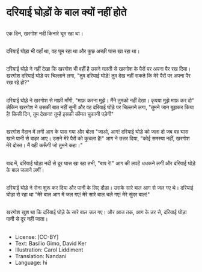 # दरियाई घोड़ों के बाल क्यों नहीं होते

##
एक दिन, खरगोश नदी किनारे घूम रहा था।

##
दरियाई घोड़ा भी वहाँ था, वह घूम रहा था और कुछ अच्छी घास खा रहा था।

##
दरियाई घोड़े ने नहीं देखा कि खरगोश भी वहीं है उसने गलती से खरगोश के पैरों पर अपना पैर रख दिया। खरगोश दरियाई घोड़े पर चिल्लाने लगा, "तुम दरियाई घोड़े! तुम देख नहीं सकते कि मेरे पैरों पर अपना पैर रख रहे हो?"

##
दरियाई घोड़े ने खरगोश से माफ़ी माँगी, "माफ़ करना मुझे। मैंने तुमको नहीं देखा। कृपया मुझे माफ़ कर दो" लेकिन खरगोश ने उसकी बात नहीं सुनी और वह दरियाई घोड़े पर चिल्लाने लगा, "तुमने जान बूझकर किया है! किसी दिन, तुम देखना! तुम्हें इसकी कीमत चुकानी पड़ेगी"

##
खरगोश मैदान में लगी आग के पास गया और बोला "जाओ, आग! दरियाई घोड़े को जला दो जब वह घास खाने पानी से बाहर आए। उसने मेरे पैरों को कुचला है!" आग ने उत्तर दिया, "कोई समस्या नहीं, खरगोश मेरे दोस्त। मैं वही करूँगी जो तुमने कहा।"

##
बाद में, दरियाई घोड़ा नदी से दूर घास खा रहा तभी, "बाप रे!" आग की लपटें धधकने लगीं और दरियाई घोड़े के बाल जलाने लगीं।

##
दरियाई घोड़े ने रोना शुरू कर दिया और पानी के लिए दौड़ा। उसके सारे बाल आग से जल गए थे। दरियाई घोड़ा रो रहा था "मेरे बाल आग में जल गए! मेरे सारे बाल चले गए! मेरे सुंदर बाल!"

##
खरगोश खुश था कि दरियाई घोड़े के सारे बाल जल गए। और आज तक, आग के डर से, दरियाई घोड़ा पानी से दूर नहीं जाता।

##
* License: [CC-BY]
* Text: Basilio Gimo, David Ker
* Illustration: Carol Liddiment
* Translation: Nandani
* Language: hi
